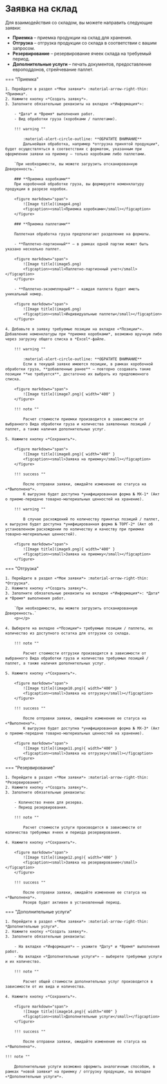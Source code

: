 # Заявка на склад

Для взаимодействия со складом, вы можете направить следующие заявки:

- **Приемка** – приемка продукции на склад для хранения.
- **Отгрузка** – отгрузка продукции со склада в соответствии с вашим запросом.
- **Резервирование** – резервирование ячеек склада на требуемый период.
- **Дополнительные услуги** – печать документов, предоставление европоддонов, стрейчевание паллет.

=== "Приемка"

    1. Перейдите в раздел «*Мои заявки*» :material-arrow-right-thin: *Приемка*.
    2. Нажмите кнопку «*Создать заявку*».
    3. Заполните обязательные реквизиты на вкладке «*Информация*»:
    
        - *Дата* и *Время* выполнения работ.
        - Вид обработки груза (коробками / паллетами).
        
        !!! warning ""

            :material-alert-circle-outline: **ОБРАТИТЕ ВНИМАНИЕ**  
            Дальнейшая обработка, например *отгрузка принятой продукции*, будет осуществляться в соответствии с форматом, указанным при оформлении заявки на приемку – только коробками либо паллетами.

        `При необходимости, вы можете загрузить отсканированную Доверенность.`
        
        ### **Приемка коробками**
        При коробочной обработке груза, вы формируете номенклатуру продукции в разрезе коробок.

        <figure markdown="span">
            ![Image title](image4.png)
            <figcaption><small>Приемка коробками</small></figcaption>
        </figure>

        ### **Приемка паллетами**

        Паллетная обработка груза предполагает разделение на форматы.

        - **Паллетно-партионный** – в рамках одной партии может быть указано несколько паллет.

        <figure markdown="span">
            ![Image title](image5.png)
            <figcaption><small>Паллетно-партионный учет</small></figcaption>
        </figure>

        - **Паллетно-экземплярный** – каждая паллета будет иметь уникальный номер.

        <figure markdown="span">
            ![Image title](image6.png)
            <figcaption><small>Индивидуальные паллеты</small></figcaption>
        </figure>
        
    4. Добавьте в заявку требуемые позиции на вкладке «*Позиции*».  
    Добавление номенклатуры при *приемке коробками*, возможно вручную либо через загрузку общего списка в *Excel*-файле.

        !!! warning ""

            :material-alert-circle-outline: **ОБРАТИТЕ ВНИМАНИЕ**  
            Если в текущей заявке имеются позиции, в рамках коробочной обработки груза, **добавленные ранее** – повторно создавать такие позиции **не требуется**, достаточно их выбрать из предложенного списка.
        
        <figure markdown="span">
            ![Image title](image7.png){ width="400" }
        </figure>

        !!! note ""

            Расчет стоимости приемки производится в зависимости от выбранного Вида обработки груза и количества заявленных позиций / паллет, а также наличия дополнительных услуг.

    5. Нажмите кнопку «*Сохранить*».

        <figure markdown="span">
            ![Image title](image8.png){ width="400" }
            <figcaption><small>Заявка на приемку</small></figcaption>
        </figure>

        !!! success ""
        
            После отправки заявки, ожидайте изменение ее статуса на «*Выполнена*».  
            К выгрузке будет доступна *унифицированная форма № МХ-1* (Акт о приеме-передаче товарно-материальных ценностей на хранение).

        !!! warning ""
        
            В случае расхождений по количеству принятых позиций / паллет, к выгрузке будет доступна *унифицированная форма № ТОРГ-2* (Акт об установленном расхождении по количеству и качеству при приемке товарно-материальных ценностей).
        
        <figure markdown="span">
            ![Image title](image9.png){ width="400" }
            <figcaption><small>Заявка на приемку</small></figcaption>
        </figure>

=== "Отгрузка"

    1. Перейдите в раздел «*Мои заявки*» :material-arrow-right-thin: *Отгрузка*.
    2. Нажмите кнопку «*Создать заявку*».
    3. Заполните обязательные реквизиты на вкладке «*Информация*»: *Дата* и *Время* выполнения работ.

        `При необходимости, вы можете загрузить отсканированную Доверенность.`
        <p></p>

    4. Выберете на вкладке «*Позиции*» требуемые позиции / паллеты, их количество из доступного остатка для отгрузки со склада.

        !!! note ""

            Расчет стоимости отгрузки производится в зависимости от выбранного Вида обработки груза и количества требуемых позиций / паллет, а также наличия дополнительных услуг.

    5. Нажмите кнопку «*Сохранить*».

        <figure markdown="span">
            ![Image title](image10.png){ width="400" }
            <figcaption><small>Заявка на отгрузку</small></figcaption>
        </figure>

        !!! success ""

            После отправки заявки, ожидайте изменение ее статуса на «*Выполнена*».  
            К выгрузке будет доступна *унифицированная форма № МХ-3* (Акт о приеме-передаче товарно-материальных ценностей на хранение).
        
        <figure markdown="span">
            ![Image title](image11.png){ width="400" }
            <figcaption><small>Заявка на отгрузку</small></figcaption>
        </figure>

=== "Резервирование"

    1. Перейдите в раздел «*Мои заявки*» :material-arrow-right-thin: *Резервирование*.
    2. Нажмите кнопку «*Создать заявку*».
    3. Заполните обязательные реквизиты:

        - Количество ячеек для резерва.
        - Период резервирования.

        !!! note ""
        
            Расчет стоимости услуги производится в зависимости от количества требуемых ячеек и периода резервирования.

    4. Нажмите кнопку «*Сохранить*».

        <figure markdown="span">
            ![Image title](image12.png){ width="400" }
            <figcaption><small>Заявка на резервирование</small></figcaption>
        </figure>

        !!! success ""

            После отправки заявки, ожидайте изменение ее статуса на «*Выполнена*».  
            Резерв будет активен в установленный период.

=== "Дополнительные услуги"

    1. Перейдите в раздел «*Мои заявки*» :material-arrow-right-thin: *Дополнительные услуги*.
    2. Нажмите кнопку «*Создать заявку*».
    3. Заполните обязательные реквизиты:

        - На вкладке «*Информация*» – укажите *Дату* и *Время* выполнения работ.
        - На вкладке «*Дополнительные услуги*» – выберете требуемые услуги и их количество.

        !!! note ""
        
            Расчет общей стоимости дополнительных услуг производится в зависимости от их вида и количества.

    4. Нажмите кнопку «*Сохранить*».

        <figure markdown="span">
            ![Image title](image14.png){ width="400" }
            <figcaption><small>Дополнительные услуги</small></figcaption>
        </figure>

        !!! success ""

            После отправки заявки, ожидайте изменение ее статуса на «*Выполнена*».

    !!! note ""
    
        Дополнительные услуги возможно оформить аналогичным способом, в рамках *новой заявки* на приемку / отгрузку продукции, на вкладке «*Дополнительные услуги*».
